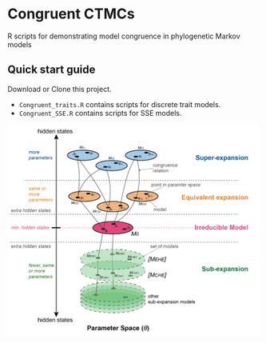 # Congruent CTMCs
 R scripts for demonstrating model congruence in phylogenetic Markov models

## Quick start guide

Download or Clone this project.

 * `Congruent_traits.R` contains scripts for discrete trait models.
 * `Congruent_SSE.R` contains scripts for SSE models.


 <p align="left">
  <img src="https://github.com/sergeitarasov/Congruent_CTMCs/blob/main/Fig_Class.png" width="600" title="hover text">
</p>  
